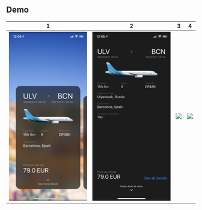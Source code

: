 ## Demo

1 | 2 | 3 | 4
--- | --- | --- | ---
![](https://github.com/bul-nick-al/KiwiSuggestions/blob/main/preview/1.png) | ![](https://github.com/bul-nick-al/KiwiSuggestions/blob/main/preview/2.png) |![](https://github.com/bul-nick-al/KiwiSuggestions/blob/main/preview/3.gif) |![](https://github.com/bul-nick-al/KiwiSuggestions/blob/main/preview/4.gif) 
